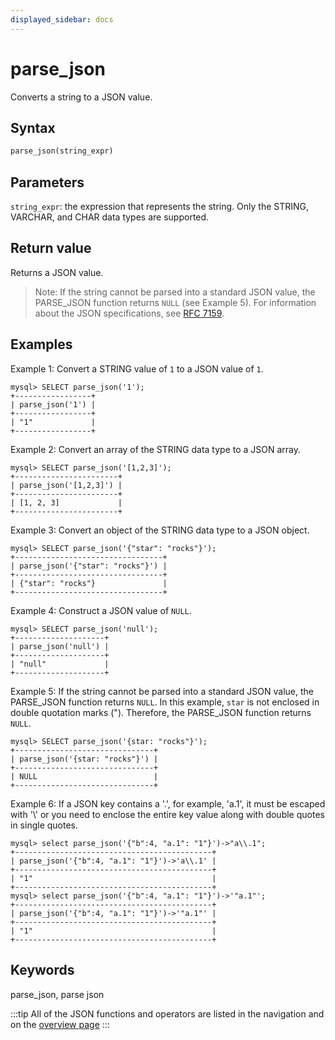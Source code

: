 ```yaml
---
displayed_sidebar: docs
---
```


# parse_json



Converts a string to a JSON value.

## Syntax

```Haskell
parse_json(string_expr)
```

## Parameters

`string_expr`: the expression that represents the string. Only the STRING, VARCHAR, and CHAR data types are supported.

## Return value

Returns a JSON value.

> Note: If the string cannot be parsed into a standard JSON value, the PARSE_JSON function returns `NULL` (see Example 5). For information about the JSON specifications, see [RFC 7159](https://tools.ietf.org/html/rfc7159?spm=a2c63.p38356.0.0.14d26b9fcp7fcf#page-4).

## Examples

Example 1: Convert a STRING value of `1` to a JSON value of `1`.

```plaintext
mysql> SELECT parse_json('1');
+-----------------+
| parse_json('1') |
+-----------------+
| "1"             |
+-----------------+
```

Example 2: Convert an array of the STRING data type to a JSON array.

```plaintext
mysql> SELECT parse_json('[1,2,3]');
+-----------------------+
| parse_json('[1,2,3]') |
+-----------------------+
| [1, 2, 3]             |
+-----------------------+ 
```

Example 3: Convert an object of the STRING data type to a JSON object.

```plaintext
mysql> SELECT parse_json('{"star": "rocks"}');
+---------------------------------+
| parse_json('{"star": "rocks"}') |
+---------------------------------+
| {"star": "rocks"}               |
+---------------------------------+
```

Example 4: Construct a JSON value of `NULL`.

```plaintext
mysql> SELECT parse_json('null');
+--------------------+
| parse_json('null') |
+--------------------+
| "null"             |
+--------------------+
```

Example 5: If the string cannot be parsed into a standard JSON value, the PARSE_JSON function returns `NULL`. In this example, `star` is not enclosed in double quotation marks ("). Therefore, the PARSE_JSON function returns `NULL`.

```plaintext
mysql> SELECT parse_json('{star: "rocks"}');
+-------------------------------+
| parse_json('{star: "rocks"}') |
+-------------------------------+
| NULL                          |
+-------------------------------+
```

Example 6: If a JSON key contains a '.', for example, 'a.1', it must be escaped with '\\' or you need to enclose the entire key value along with double quotes in single quotes.


```plaintext
mysql> select parse_json('{"b":4, "a.1": "1"}')->"a\\.1";
+--------------------------------------------+
| parse_json('{"b":4, "a.1": "1"}')->'a\\.1' |
+--------------------------------------------+
| "1"                                        |
+--------------------------------------------+
mysql> select parse_json('{"b":4, "a.1": "1"}')->'"a.1"';
+--------------------------------------------+
| parse_json('{"b":4, "a.1": "1"}')->'"a.1"' |
+--------------------------------------------+
| "1"                                        |
+--------------------------------------------+
```

## Keywords

parse_json, parse json

:::tip
All of the JSON functions and operators are listed in the navigation and on the [overview page](../overview-of-json-functions-and-operators.md)
:::